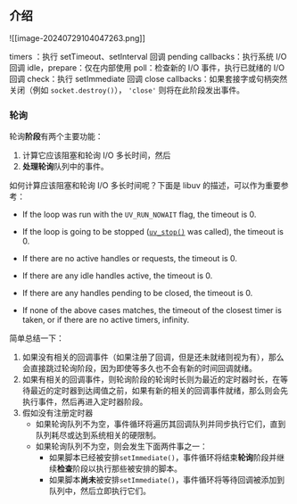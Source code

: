 ## 介绍

![[image-20240729104047263.png]]

timers ：执行 setTimeout、setInterval 回调
pending callbacks：执行系统 I/O 回调
idle，prepare：仅在内部使用
poll：检查新的 I/O 事件，执行已就绪的 I/O 回调
check：执行 setImmediate 回调
close callbacks：如果套接字或句柄突然关闭（例如 `socket.destroy()`）， `'close'` 则将在此阶段发出事件。

### 轮询

轮询**阶段**有两个主要功能：

1. 计算它应该阻塞和轮询 I/O 多长时间，然后
2. **处理轮询**队列中的事件。

如何计算应该阻塞和轮询 I/O 多长时间呢？下面是 libuv 的描述，可以作为重要参考：

- If the loop was run with the `UV_RUN_NOWAIT` flag, the timeout is 0.
    
- If the loop is going to be stopped ([`uv_stop()`](https://docs.libuv.org/en/v1.x/loop.html#c.uv_stop "uv_stop") was called), the timeout is 0.
    
- If there are no active handles or requests, the timeout is 0.
    
- If there are any idle handles active, the timeout is 0.
    
- If there are any handles pending to be closed, the timeout is 0.
    
- If none of the above cases matches, the timeout of the closest timer is taken, or if there are no active timers, infinity.

简单总结一下：
1. 如果没有相关的回调事件（如果注册了回调，但是还未就绪则视为有），那么会直接跳过轮询阶段，因为即使等多久也不会有新的时间回调就绪。
2. 如果有相关的回调事件，则轮询阶段的轮询时长则为最近的定时器时长，在等待最近的定时器到达阈值之前，如果有新的相关的回调事件就绪，那么则会先执行事件，然后再进入定时器阶段。
3. 假如没有注册定时器
	- 如果轮询队列不为空，事件循环将遍历其回调队列并同步执行它们，直到队列耗尽或达到系统相关的硬限制。
	- 如果轮询队列不为空，则会发生下面两件事之一：
		- 如果脚本已经被安排`setImmediate()`，事件循环将结束**轮询**阶段并继续**检查**阶段以执行那些被安排的脚本。
		- 如果脚本**尚未**被安排`setImmediate()`，事件循环将等待回调被添加到队列中，然后立即执行它们。